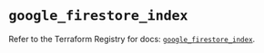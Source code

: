 # `google_firestore_index`

Refer to the Terraform Registry for docs: [`google_firestore_index`](https://registry.terraform.io/providers/hashicorp/google-beta/5.28.0/docs/resources/google_firestore_index).
